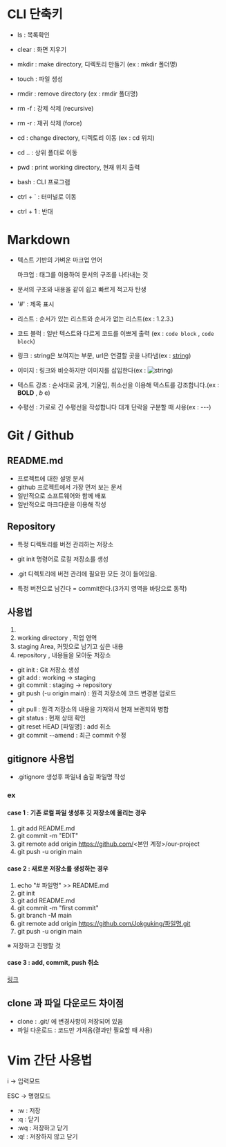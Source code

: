 # CLI 단축키

- ls : 목록확인

- clear : 화면 지우기

- mkdir : make directory, 디렉토리 만들기
    (ex : mkdir 폴더명)
- touch : 파일 생성
  
- rmdir : remove directory
    (ex : rmdir 폴더명)
    
- rm -f : 강제 삭제 (recursive)
- rm -r : 재귀 삭제 (force)


- cd : change directory,  디렉토리 이동 (ex : cd 위치)
- cd .. : 상위 폴더로 이동

- pwd : print working directory, 현재 위치 출력

- bash : CLI 프로그램 

- ctrl + ` : 터미널로 이동
- ctrl + 1 : 반대


# Markdown
- 텍스트 기반의 가벼운 마크업 언어
  
    마크업 : 태그를 이용하여 문서의 구조를 나타내는 것
- 문서의 구조와 내용을 같이 쉽고 빠르게 적고자 탄생
  

- '#' : 제목 표시

- 리스트 : 순서가 있는 리스트와 순서가 없는 리스트(ex : 1.2.3.)
  

- 코드 블럭 : 일반 텍스트와 다르게 코드를 이쁘게 출력 (ex : `code block` , ```code block```)


- 링크 : string은 보여지는 부분, url은 연결할 곳을 나타냄(ex : [string](url))


- 이미지 : 링크와 비슷하지만 이미지를 삽입한다(ex : ![string](img_url))


- 텍스트 강조 : 순서대로 굵게, 기울임, 취소선을 이용해 텍스트를 강조합니다.(ex : **BOLD** , *b* ~~c~~)


- 수평선 : 가로로 긴 수평선을 작성합니다 대개 단락을 구분할 때 사용(ex : ---)

# Git / Github

## README.md
- 프로젝트에 대한 설명 문서
- github 프로젝트에서 가장 먼저 보는 문서
- 일반적으로 소프트웨어와 함께 배포
- 일반적으로 마크다운을 이용해 작성

## Repository
- 특정 디렉토리를 버전 관리하는 저장소
- git init 명령어로 로컬 저장소를 생성
- .git 디렉토리에 버전 관리에 필요한 모든 것이 들어있음.

- 특정 버전으로 남긴다 = commit한다.(3가지 영역을 바탕으로 동작)


## 사용법
1. 
2. working directory , 작업 영역
3. staging Area, 커밋으로 남기고 싶은 내용
4. repository , 내용들을 모아둔 저장소

- git init : Git 저장소 생성
- git add : working -> staging
- git commit : staging -> repository
- git push (-u origin main) : 원격 저장소에 코드 변경본 업로드
- 
- git pull : 원격 저장소의 내용을 가져와서 현재 브랜치와 병합
- git status : 현재 상태 확인
- git reset HEAD [파일명] : add 취소
- git commit --amend : 최근 commit 수정
  
## gitignore 사용법
- .gitignore 생성후 파일내 숨길 파일명 작성



### ex
#### case 1 : 기존 로컬 파일 생성후 깃 저장소에 올리는 경우
1. git add README.md
2. git commit -m "EDIT"
3. git remote add origin https://github.com/<본인 계정>/our-project
4. git push -u origin main

#### case 2 : 새로운 저장소를 생성하는 경우

1.  echo "# 파일명" >> README.md
2. git init
3. git add README.md
4. git commit -m "first commit"
5. git branch -M main
6. git remote add origin https://github.com/Jokguking/파일명.git
7. git push -u origin main

※ 저장하고 진행할 것

#### case 3 : add, commit, push 취소

[링크](https://gmlwjd9405.github.io/2018/05/25/git-add-cancle.html)


## clone 과 파일 다운로드 차이점
- clone : .git/ 에 변경사항이 저장되어 있음
- 파일 다운로드 : 코드만 가져옴(결과만 필요할 때 사용)



# Vim 간단 사용법

i -> 입력모드

ESC -> 명령모드

- :w : 저장
- :q : 닫기
- :wq : 저장하고 닫기
- :q! : 저장하지 않고 닫기

